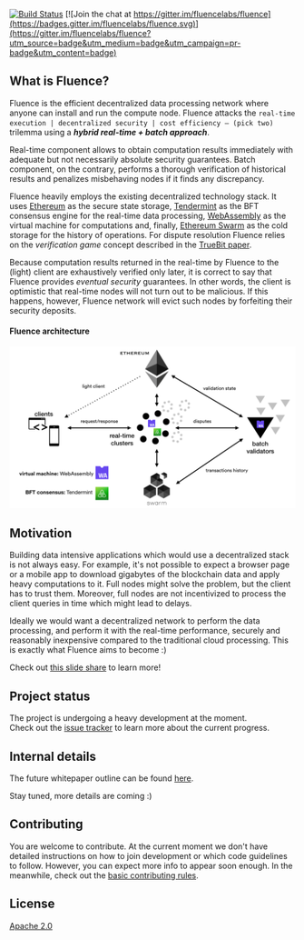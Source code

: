 [![Build Status](https://travis-ci.org/fluencelabs/fluence.svg?branch=master)](https://travis-ci.org/fluencelabs/fluence) [![Join the chat at https://gitter.im/fluencelabs/fluence](https://badges.gitter.im/fluencelabs/fluence.svg)](https://gitter.im/fluencelabs/fluence?utm_source=badge&utm_medium=badge&utm_campaign=pr-badge&utm_content=badge)

## What is Fluence?
Fluence is the efficient decentralized data processing network where anyone can install and run the compute node. Fluence attacks the `real-time execution | decentralized security | cost efficiency – (pick two)` trilemma using a **_hybrid real-time + batch approach_**.

Real-time component allows to obtain computation results immediately with adequate but not necessarily absolute security guarantees. Batch component, on the contrary, performs a thorough verification of historical results and penalizes misbehaving nodes if it finds any discrepancy.

Fluence heavily employs the existing decentralized technology stack. It uses [Ethereum](https://www.ethereum.org/) as the secure state storage, [Tendermint](https://tendermint.com/) as the BFT consensus engine for the real-time data processing, [WebAssembly](https://webassembly.org/) as the virtual machine for computations and, finally, [Ethereum Swarm](https://swarm-guide.readthedocs.io/en/latest/introduction.html) as the cold storage for the history of operations. For dispute resolution Fluence relies on the _verification game_ concept described in the [TrueBit paper](https://people.cs.uchicago.edu/~teutsch/papers/truebit.pdf).

Because computation results returned in the real-time by Fluence to the (light) client are exhaustively verified only later, it is correct to say that Fluence provides _eventual security_ guarantees. In other words, the client is optimistic that real-time nodes will not turn out to be malicious. If this happens, however, Fluence network will evict such nodes by forfeiting their security deposits.

#### Fluence architecture
![architecture overview](misc/arch_overview.png)

## Motivation

Building data intensive applications which would use a decentralized stack is not always easy. For example, it's not possible to expect a browser page or a mobile app to download gigabytes of the blockchain data and apply heavy computations to it. Full nodes might solve the problem, but the client has to trust them. Moreover, full nodes are not incentivized to process the client queries in time which might lead to delays.

Ideally we would want a decentralized network to perform the data processing, and perform it with the real-time performance, securely and reasonably inexpensive compared to the traditional cloud processing. This is exactly what Fluence aims to become :)

Check out [this slide share](https://www.slideshare.net/AlexanderDemidko/fluence-a-decentralized-data-processing-engine) to learn more!

## Project status
The project is undergoing a heavy development at the moment.  
Check out the [issue tracker](https://github.com/fluencelabs/fluence/issues) to learn more about the current progress.

## Internal details
The future whitepaper outline can be found [here](internals.md).

Stay tuned, more details are coming :)

## Contributing
You are welcome to contribute. At the current moment we don't have detailed instructions on how to join development or which code guidelines to follow. However, you can expect more info to appear soon enough. In the meanwhile, check out the [basic contributing rules](./CONTRIBUTING.md).

## License
[Apache 2.0](./LICENSE.md)
